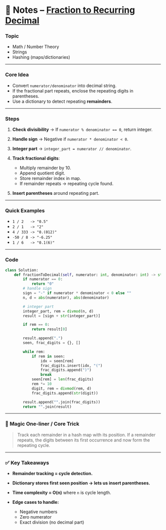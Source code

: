 # 📘 Notes – [Fraction to Recurring Decimal](https://leetcode.com/problems/fraction-to-recurring-decimal/description/)

### **Topic**

* Math / Number Theory
* Strings
* Hashing (maps/dictionaries)

---

### **Core Idea**

* Convert `numerator/denominator` into decimal string.
* If the fractional part repeats, enclose the repeating digits in parentheses.
* Use a dictionary to detect repeating **remainders**.

---

### **Steps**

1. **Check divisibility** → If `numerator % denominator == 0`, return integer.
2. **Handle sign** → Negative if `numerator * denominator < 0`.
3. **Integer part** → `integer_part = numerator // denominator`.
4. **Track fractional digits**:

   * Multiply remainder by 10.
   * Append quotient digit.
   * Store remainder index in map.
   * If remainder repeats → repeating cycle found.
5. **Insert parentheses** around repeating part.

---

### **Quick Examples**

* `1 / 2   -> "0.5"`
* `2 / 1   -> "2"`
* `4 / 333 -> "0.(012)"`
* `-50 / 8 -> "-6.25"`
* `1 / 6   -> "0.1(6)"`

---

### **Code**

```python
class Solution:
    def fractionToDecimal(self, numerator: int, denominator: int) -> str:
        if numerator == 0:
            return "0"
        # handle sign
        sign = "-" if numerator * denominator < 0 else ""
        n, d = abs(numerator), abs(denominator)

        # integer part
        integer_part, rem = divmod(n, d)
        result = [sign + str(integer_part)]

        if rem == 0:
            return result[0]

        result.append(".")
        seen, frac_digits = {}, []

        while rem:
            if rem in seen:
                idx = seen[rem]
                frac_digits.insert(idx, "(")
                frac_digits.append(")")
                break
            seen[rem] = len(frac_digits)
            rem *= 10
            digit, rem = divmod(rem, d)
            frac_digits.append(str(digit))

        result.append("".join(frac_digits))
        return "".join(result)
```

---

### 🌟 **Magic One-liner / Core Trick**

> Track each remainder in a hash map with its position.
> If a remainder repeats, the digits between its first occurrence and now form the repeating cycle.

---

### ✅ **Key Takeaways**

* **Remainder tracking = cycle detection.**
* **Dictionary stores first seen position → lets us insert parentheses.**
* **Time complexity = O(n)** where `n` is cycle length.
* **Edge cases to handle:**

  * Negative numbers
  * Zero numerator
  * Exact division (no decimal part)


